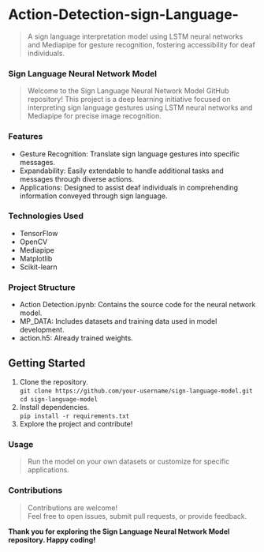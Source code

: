 # Action-Detection-sign-Language-
 > A sign language interpretation model using LSTM neural networks and Mediapipe for gesture recognition, fostering accessibility for deaf individuals.

### **Sign Language Neural Network Model**
> Welcome to the Sign Language Neural Network Model GitHub repository! This project is a deep learning initiative focused on interpreting sign language gestures using LSTM neural networks and Mediapipe for precise image recognition.

### **Features**
* Gesture Recognition: Translate sign language gestures into specific messages.</br>
* Expandability: Easily extendable to handle additional tasks and messages through diverse actions.</br>
* Applications: Designed to assist deaf individuals in comprehending information conveyed through sign language.</br>

### **Technologies Used**</br>
- TensorFlow</br>
- OpenCV</br>
- Mediapipe</br>
- Matplotlib</br>
- Scikit-learn</br>

### **Project Structure**</br>
* Action Detection.ipynb: Contains the source code for the neural network model.</br>
* MP_DATA: Includes datasets and training data used in model development.</br>
* action.h5: Already trained weights.</br>

## Getting Started</br>
1. Clone the repository.</br>
 `git clone https://github.com/your-username/sign-language-model.git`</br>
 `cd sign-language-model`</br>
2. Install dependencies.</br>
 `pip install -r requirements.txt`</br>
3. Explore the project and contribute!
### Usage</br>
> Run the model on your own datasets or customize for specific applications.</br>
### Contributions</br>
> Contributions are welcome! </br>Feel free to open issues, submit pull requests, or provide feedback.</br>

**Thank you for exploring the Sign Language Neural Network Model repository. Happy coding!**
